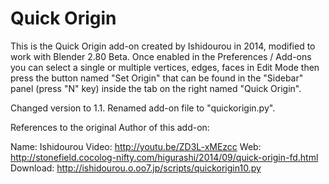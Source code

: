 # Quick Origin
This is the Quick Origin add-on created by Ishidourou in 2014, modified to work with Blender 2.80 Beta.
Once enabled in the Preferences / Add-ons you can select a single or multiple vertices, edges, faces in Edit Mode then press 
the button named "Set Origin" that can be found in the "Sidebar" panel (press "N" key) inside the tab on the right named "Quick Origin".

Changed version to 1.1.
Renamed add-on file to "quickorigin.py".

References to the original Author of this add-on:

Name: Ishidourou
Video: http://youtu.be/ZD3L-xMEzcc
Web: http://stonefield.cocolog-nifty.com/higurashi/2014/09/quick-origin-fd.html
Download: http://ishidourou.o.oo7.jp/scripts/quickorigin10.py
